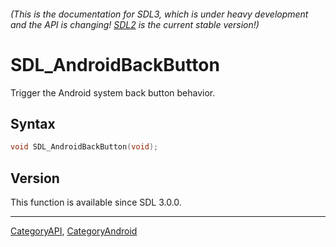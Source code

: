 ###### (This is the documentation for SDL3, which is under heavy development and the API is changing! [SDL2](https://wiki.libsdl.org/SDL2/) is the current stable version!)
# SDL_AndroidBackButton

Trigger the Android system back button behavior.

## Syntax

```c
void SDL_AndroidBackButton(void);

```

## Version

This function is available since SDL 3.0.0.

----
[CategoryAPI](CategoryAPI), [CategoryAndroid](CategoryAndroid)


